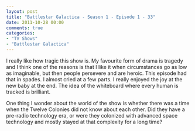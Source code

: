 ```yaml
---
layout: post
title: "Battlestar Galactica - Season 1 - Episode 1 - 33"
date: 2011-10-28 00:00
comments: true
categories:
- "TV Shows"
- "Battlestar Galactica"
---
```


I really like how tragic this show is. My favourite form of drama
is tragedy and I think one of the reasons is that I like it when
circumstances go as low as imaginable, but then people persevere
and are heroic. This episode had that in spades. I almost cried
at a few parts. I really enjoyed the joy at the new baby at the
end. The idea of the whiteboard where every human is tracked is
brilliant.

One thing I wonder about the world of the show is whether there
was a time when the Twelve Colonies did not know about each
other. Did they have a pre-radio technology era, or were they
colonized with advanced space technology and mostly stayed at
that complexity for a long time?
